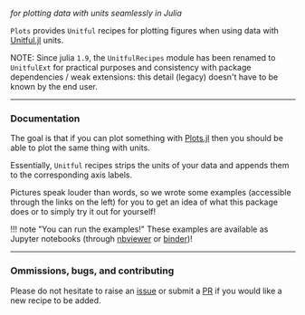 *for plotting data with units seamlessly in Julia*

`Plots` provides `Unitful` recipes for plotting figures when using data with [Unitful.jl](https://github.com/PainterQubits/Unitful.jl) units.

NOTE: Since julia `1.9`, the `UnitfulRecipes` module has been renamed to `UnitfulExt` for practical purposes and consistency with package dependencies / weak extensions: this detail (legacy) doesn't have to be known by the end user.

---

### Documentation

The goal is that if you can plot something with [Plots.jl](https://github.com/JuliaPlots/Plots.jl) then you should be able to plot the same thing with units.

Essentially, `Unitful` recipes strips the units of your data and appends them to the corresponding axis labels.

Pictures speak louder than words, so we wrote some examples (accessible through the links on the left) for you to get an idea of what this package does or to simply try it out for yourself!

!!! note "You can run the examples!"
    These examples are available as Jupyter notebooks (through [nbviewer](https://nbviewer.jupyter.org/) or [binder](https://mybinder.org/))!

---

### Ommissions, bugs, and contributing

Please do not hesitate to raise an [issue](https://github.com/JuliaPlots/Plots.jl/issues) or submit a [PR](https://github.com/JuliaPlots/Plots.jl/pulls) if you would like a new recipe to be added.

